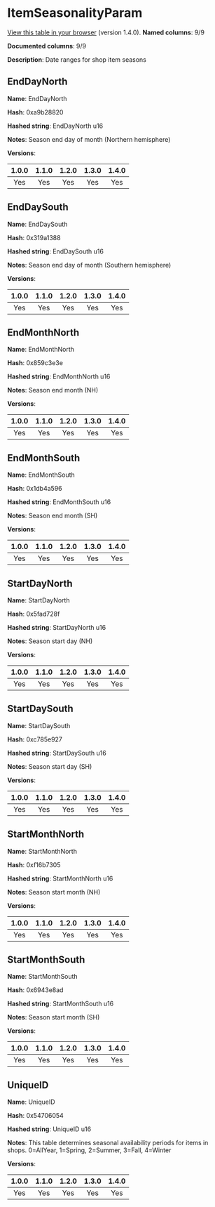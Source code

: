 # ItemSeasonalityParam
[View this table in your browser](ItemSeasonalityParam-value.md) (version 1.4.0).
**Named columns**: 9/9

**Documented columns**: 9/9

**Description**: Date ranges for shop item seasons
## EndDayNorth

**Name**: EndDayNorth

**Hash**: 0xa9b28820

**Hashed string**: EndDayNorth u16

**Notes**: Season end day of month (Northern hemisphere)

**Versions**: 

 | 1.0.0 | 1.1.0 | 1.2.0 | 1.3.0 | 1.4.0 |
|:--:|:--:|:--:|:--:|:--:|
| Yes | Yes | Yes | Yes | Yes | 


## EndDaySouth

**Name**: EndDaySouth

**Hash**: 0x319a1388

**Hashed string**: EndDaySouth u16

**Notes**: Season end day of month (Southern hemisphere)

**Versions**: 

 | 1.0.0 | 1.1.0 | 1.2.0 | 1.3.0 | 1.4.0 |
|:--:|:--:|:--:|:--:|:--:|
| Yes | Yes | Yes | Yes | Yes | 


## EndMonthNorth

**Name**: EndMonthNorth

**Hash**: 0x859c3e3e

**Hashed string**: EndMonthNorth u16

**Notes**: Season end month (NH)

**Versions**: 

 | 1.0.0 | 1.1.0 | 1.2.0 | 1.3.0 | 1.4.0 |
|:--:|:--:|:--:|:--:|:--:|
| Yes | Yes | Yes | Yes | Yes | 


## EndMonthSouth

**Name**: EndMonthSouth

**Hash**: 0x1db4a596

**Hashed string**: EndMonthSouth u16

**Notes**: Season end month (SH)

**Versions**: 

 | 1.0.0 | 1.1.0 | 1.2.0 | 1.3.0 | 1.4.0 |
|:--:|:--:|:--:|:--:|:--:|
| Yes | Yes | Yes | Yes | Yes | 


## StartDayNorth

**Name**: StartDayNorth

**Hash**: 0x5fad728f

**Hashed string**: StartDayNorth u16

**Notes**: Season start day (NH)

**Versions**: 

 | 1.0.0 | 1.1.0 | 1.2.0 | 1.3.0 | 1.4.0 |
|:--:|:--:|:--:|:--:|:--:|
| Yes | Yes | Yes | Yes | Yes | 


## StartDaySouth

**Name**: StartDaySouth

**Hash**: 0xc785e927

**Hashed string**: StartDaySouth u16

**Notes**: Season start day (SH)

**Versions**: 

 | 1.0.0 | 1.1.0 | 1.2.0 | 1.3.0 | 1.4.0 |
|:--:|:--:|:--:|:--:|:--:|
| Yes | Yes | Yes | Yes | Yes | 


## StartMonthNorth

**Name**: StartMonthNorth

**Hash**: 0xf16b7305

**Hashed string**: StartMonthNorth u16

**Notes**: Season start month (NH)

**Versions**: 

 | 1.0.0 | 1.1.0 | 1.2.0 | 1.3.0 | 1.4.0 |
|:--:|:--:|:--:|:--:|:--:|
| Yes | Yes | Yes | Yes | Yes | 


## StartMonthSouth

**Name**: StartMonthSouth

**Hash**: 0x6943e8ad

**Hashed string**: StartMonthSouth u16

**Notes**: Season start month (SH)

**Versions**: 

 | 1.0.0 | 1.1.0 | 1.2.0 | 1.3.0 | 1.4.0 |
|:--:|:--:|:--:|:--:|:--:|
| Yes | Yes | Yes | Yes | Yes | 


## UniqueID

**Name**: UniqueID

**Hash**: 0x54706054

**Hashed string**: UniqueID u16

**Notes**: This table determines seasonal availability periods for items in shops. 0=AllYear, 1=Spring, 2=Summer, 3=Fall, 4=Winter

**Versions**: 

 | 1.0.0 | 1.1.0 | 1.2.0 | 1.3.0 | 1.4.0 |
|:--:|:--:|:--:|:--:|:--:|
| Yes | Yes | Yes | Yes | Yes | 


